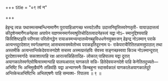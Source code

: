+++
title = "०९ त्वं न"

+++

हेइन्द्र त्वन्नः पथास्मत्सम्बन्धिनामार्गेण पुरायाहिआगच्छ भस्यटेर्लोपः उदात्तनिवृत्तिस्वरेणतृती- यायाउदात्तत्वं कीदृशेनमार्गेणअनेहसा अपापेन यज्ञगमनमार्गस्यश्रुतिचोदितत्वादनेहस्त्वं यद्वा नोऽ– स्मानुद्दिश्ययाहि किंविशिष्टइति परीणसा परितोनद्धेन रायाअस्मभ्यन्दातव्येनबहुविधधनेनयुक्तःसन् हेइन्द्र नोऽस्मान् पराके अत्यन्तदूरदेशात् स्वर्गलक्षणात् आसचस्वसमवेतोभव पराकइतिदूरनाम प- राकेपराचैरितितन्नामसुपाठात् तथा अस्तमीके अत्यन्तान्तिकेदेवयजनदेशे सचस्व अस्मत्प्रत्तंहविः सेवस्व सङ्गच्छस्ववा किञ्च नोऽस्मान्दूरात् दूरदेशात्स्वर्गादेः सकाशात्पाहि रक्ष आरात्सन्निहितादिह- लोकात् पाहिपालय यद्वा दूरात् अयागकालेस्वर्गएवोषित्वास्मान्पाहि पालयआरात् यागकाले सन्नि- हितेदेवयजनदेशे पाहि केनेतितदुच्यते—अभिष्टि भिः अभिमुखैर्यागैः तन्निर्वाहैः यद्वा अभ्यागमनैः किम्बहुना स्दासर्वकालं यागकालेअयागकालेदूरे अन्तिकेचअभिष्टिभिः अभितएषणैः पाहि सम्यक्प- रिपालय ॥ ९ ॥